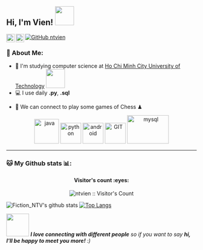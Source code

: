 <h2> Hi, I'm Vien! <img src="https://media.giphy.com/media/mGcNjsfWAjY5AEZNw6/giphy.gif" width="50"></h2>

<a href="https://www.facebook.com/fiction.ntv/">
  <img align="left" alt="Vien Nguyen | Facebook" width="22px" src="https://raw.githubusercontent.com/peterthehan/peterthehan/master/assets/facebook.svg" />
</a>

<a href="https://www.youtube.com/channel/UCsXXYMQKcEyRaO7-RoEkoYg">
  <img align="left" alt="Fiction_NTV | Youtube" width="22px" src="https://raw.githubusercontent.com/peterthehan/peterthehan/master/assets/youtube.svg" />
</a>

[![GitHub ntvien](https://img.shields.io/github/followers/ntvien?label=follow&style=social)](https://github.com/ntvien)


### 🤵 About Me:
- 🏦 I'm studying computer science at [Ho Chi Minh City University of Technology](https://www.hcmut.edu.vn/vi) <img src="https://media.giphy.com/media/fYSnHlufseco8Fh93Z/giphy.gif" width="50">      
- 💻 I use daily **.py**, **.sql**
<!--  - 🌱 I’m currently learning docker and kubernetes -->
<!--  - 💬 Talk to me about cricket, python (both of these are not any kind of insect or animals), silicon valley & startups  -->
<!--  - 📝 I regulary write technical articles on [hashnode](https://apoorvtyagi.tech/) & [dev.to](https://dev.to/apoorvtyagi)
- ⚡ Fun fact: Je connais un peu le français -->
- 👯 We can connect to play some games of Chess ♟

<p align="center">
      <img src="https://www.vectorlogo.zone/logos/java/java-icon.svg" alt="java" width="65" height="65"/> 
      <img src="https://www.vectorlogo.zone/logos/python/python-icon.svg" alt="python" width="55" height="55"/>
      <!-- <img src="https://www.vectorlogo.zone/logos/springio/springio-icon.svg" alt="spring" width="55" height="55"/>
      <img src="https://www.vectorlogo.zone/logos/docker/docker-icon.svg" alt="docker" width="85" height="70"/> 
      <img src="https://www.vectorlogo.zone/logos/kubernetes/kubernetes-icon.svg" alt="kubernetes" width="55" height="55"/> -->
      <img src="https://www.vectorlogo.zone/logos/android/android-icon.svg" alt="android" width="55" height="55"/>
      <!--<img src="https://www.vectorlogo.zone/logos/jupyter/jupyter-icon.svg" alt="IPYNB" width="55" height="55"/> 
      <img src="https://www.vectorlogo.zone/logos/microsoft_azure/microsoft_azure-icon.svg" alt="azure" width="55" height="55"/>  -->
      <img src="https://www.vectorlogo.zone/logos/git-scm/git-scm-icon.svg" alt="GIT" width="55" height="55"/>
      <img src="https://www.vectorlogo.zone/logos/mysql/mysql-ar21.svg" alt="mysql" width="110" height="75"/> 
</p>

---
### 🐱 My Github stats 📊:

<h4 align="center">Visitor's count :eyes:</h4>

<p align="center"><img src="https://profile-counter.glitch.me/{ntvien}/count.svg" alt="ntvien :: Visitor's Count" /></p>

![Fiction_NTV's github stats](https://github-readme-stats.vercel.app/api?username=ntvien&show_icons=true&title_color=ffc857&icon_color=8ac926&text_color=daf7dc&bg_color=151515&hide=["stars"])
[![Top Langs](https://github-readme-stats.vercel.app/api/top-langs/?username=ntvien&layout=compact&text_color=daf7dc&bg_color=151515)](https://github.com/anuraghazra/github-readme-stats)


<img src="https://media.giphy.com/media/LnQjpWaON8nhr21vNW/giphy.gif" width="60"> <em><b>I love connecting with different people</b> so if you want to say <b>hi, I'll be happy to meet you more!</b> :)</em>





<!--
**ntvien/ntvien** is a ✨ _special_ ✨ repository because its `README.md` (this file) appears on your GitHub profile.

Here are some ideas to get you started:

- 🔭 I’m currently working on ...
- 🌱 I’m currently learning ...
- 👯 I’m looking to collaborate on ...
- 🤔 I’m looking for help with ...
- 💬 Ask me about ...
- 📫 How to reach me: ...
- 😄 Pronouns: ...
- ⚡ Fun fact: ...
-->
